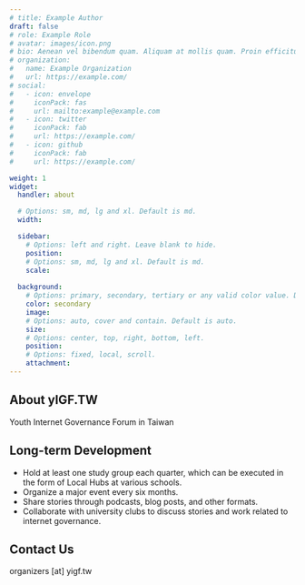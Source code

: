 ```yaml
---
# title: Example Author
draft: false
# role: Example Role
# avatar: images/icon.png
# bio: Aenean vel bibendum quam. Aliquam at mollis quam. Proin efficitur.
# organization:
#   name: Example Organization
#   url: https://example.com/
# social:
#   - icon: envelope
#     iconPack: fas
#     url: mailto:example@example.com
#   - icon: twitter
#     iconPack: fab
#     url: https://example.com/
#   - icon: github
#     iconPack: fab
#     url: https://example.com/

weight: 1
widget:
  handler: about

  # Options: sm, md, lg and xl. Default is md.
  width:

  sidebar:
    # Options: left and right. Leave blank to hide.
    position:
    # Options: sm, md, lg and xl. Default is md.
    scale:
  
  background:
    # Options: primary, secondary, tertiary or any valid color value. Default is primary.
    color: secondary
    image:
    # Options: auto, cover and contain. Default is auto.
    size:
    # Options: center, top, right, bottom, left.
    position:
    # Options: fixed, local, scroll.
    attachment: 
---
```


## About yIGF.TW

Youth Internet Governance Forum in Taiwan

## Long-term Development

- Hold at least one study group each quarter, which can be executed in the form of Local Hubs at various schools.
- Organize a major event every six months.
- Share stories through podcasts, blog posts, and other formats.
- Collaborate with university clubs to discuss stories and work related to internet governance.

## Contact Us

organizers [at] yigf.tw